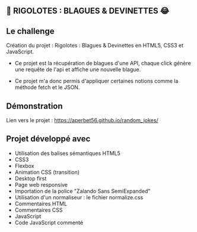 ## 🤣 RIGOLOTES : BLAGUES & DEVINETTES 😂

## Le challenge

Création du projet : Rigolotes : Blagues & Devinettes en HTML5, CSS3 et JavaScript.

- Ce projet est la récupération de blagues d'une API, chaque click génère une requête de l'api et affiche une nouvelle blague.

- Ce projet m'a donc permis d'appliquer certaines notions comme la méthode fetch et le JSON.

## Démonstration

Lien vers le projet : https://aperbet56.github.io/random_jokes/

## Projet développé avec

- Utilisation des balises sémantiques HTML5
- CSS3
- Flexbox
- Animation CSS (transition)
- Desktop first
- Page web responsive
- Importation de la police "Zalando Sans SemiExpanded"
- Utilisation d'un normaliseur : le fichier normalize.css
- Commentaires HTML
- Commentaires CSS
- JavaScript
- Code JavaScript commenté
